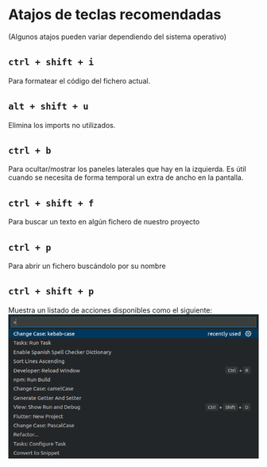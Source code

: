 # Atajos de teclas recomendadas

(Algunos atajos pueden variar dependiendo del sistema operativo)

## `ctrl + shift + i`
Para formatear el código del fichero actual.

## `alt + shift + u` 
Elimina los imports no utilizados.

## `ctrl + b`
Para ocultar/mostrar los paneles laterales que hay en la izquierda. 
Es útil cuando se necesita de forma temporal un extra de ancho en la pantalla.

## `ctrl + shift + f`
Para buscar un texto en algún fichero de nuestro proyecto

## `ctrl + p`
Para abrir un fichero buscándolo por su nombre

## `ctrl + shift + p`
Muestra un listado de acciones disponibles como el siguiente:
![](./ctrl_shift_p.png)


